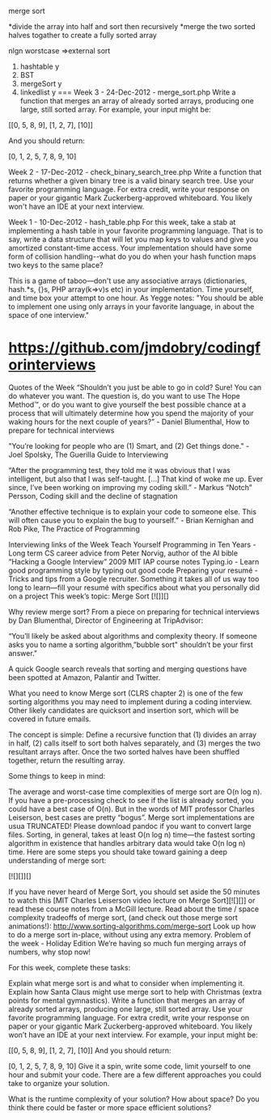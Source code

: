 merge sort

*divide the array into half and sort then recursively
*merge the two sorted halves togather to create a fully sorted array

nlgn worstcase
=>external sort



1. hashtable y
2. BST
3. mergeSort y
4. linkedlist y
===
Week 3 - 24-Dec-2012 - merge_sort.php
Write a function that merges an array of already sorted arrays, producing one large, still sorted array. For example, your input might be:

[[0, 5, 8, 9], [1, 2, 7], [10]]

And you should return:

[0, 1, 2, 5, 7, 8, 9, 10]

Week 2 - 17-Dec-2012 - check_binary_search_tree.php
Write a function that returns whether a given binary tree is a valid binary search tree. Use your favorite programming language. For extra credit, write your response on paper or your gigantic Mark Zuckerberg-approved whiteboard. You likely won't have an IDE at your next interview.

Week 1 - 10-Dec-2012 - hash_table.php
For this week, take a stab at implementing a hash table in your favorite programming language. That is to say, write a data structure that will let you map keys to values and give you amortized constant-time access. Your implementation should have some form of collision handling--what do you do when your hash function maps two keys to the same place?

This is a game of taboo—don't use any associative arrays (dictionaries, hash.*s, {}s, PHP array(k=>v)s etc) in your implementation. Time yourself, and time box your attempt to one hour. As Yegge notes: "You should be able to implement one using only arrays in your favorite language, in about the space of one interview."

https://github.com/jmdobry/codingforinterviews
==============
Quotes of the Week
“Shouldn’t you just be able to go in cold? Sure! You can do whatever you want. The question is, do you want to use The Hope Method™, or do you want to give yourself the best possible chance at a process that will ultimately determine how you spend the majority of your waking hours for the next couple of years?” - Daniel Blumenthal, How to prepare for technical interviews

"You’re looking for people who are (1) Smart, and (2) Get things done." - Joel Spolsky, The Guerilla Guide to Interviewing

“After the programming test, they told me it was obvious that I was intelligent, but also that I was self-taught. […] That kind of woke me up. Ever since, I’ve been working on improving my coding skill.” - Markus “Notch” Persson, Coding skill and the decline of stagnation

“Another effective technique is to explain your code to someone else. This will often cause you to explain the bug to yourself.” - Brian Kernighan and Rob Pike, The Practice of Programming

Interviewing links of the Week
Teach Yourself Programming in Ten Years - Long term CS career advice from Peter Norvig, author of the AI bible
“Hacking a Google Interview” 2009 MIT IAP course notes
Typing.io - Learn good programming style by typing out good code
Preparing your resumé - Tricks and tips from a Google recruiter. Something it takes all of us way too long to learn—fill your resumé with specifics about what you personally did on a project
This week’s topic: Merge Sort
[![]][]

Why review merge sort?
From a piece on preparing for technical interviews by Dan Blumenthal, Director of Engineering at TripAdvisor:

“You’ll likely be asked about algorithms and complexity theory. If someone asks you to name a sorting algorithm,”bubble sort" shouldn’t be your first answer."

A quick Google search reveals that sorting and merging questions have been spotted at Amazon, Palantir and Twitter.

What you need to know
Merge sort (CLRS chapter 2) is one of the few sorting algorithms you may need to implement during a coding interview. Other likely candidates are quicksort and insertion sort, which will be covered in future emails.

The concept is simple: Define a recursive function that (1) divides an array in half, (2) calls itself to sort both halves separately, and (3) merges the two resultant arrays after. Once the two sorted halves have been shuffled together, return the resulting array.

Some things to keep in mind:

The average and worst-case time complexities of merge sort are O(n log n). If you have a pre-processing check to see if the list is already sorted, you could have a best case of O(n). But in the words of MIT professor Charles Leiserson, best cases are pretty “bogus”.
Merge sort implementations are usua TRUNCATED! Please download pandoc if you want to convert large files.
Sorting, in general, takes at least O(n log n) time—the fastest sorting algorithm in existence that handles arbitrary data would take O(n log n) time.
Here are some steps you should take toward gaining a deep understanding of merge sort:

[![][]][]

If you have never heard of Merge Sort, you should set aside the 50 minutes to watch this [MIT Charles Leiserson video lecture on Merge Sort][![][]] or read these course notes from a McGill lecture.
Read about the time / space complexity tradeoffs of merge sort, (and check out those merge sort animations!): http://www.sorting-algorithms.com/merge-sort
Look up how to do a merge sort in-place, without using any extra memory.
Problem of the week - Holiday Edition
We’re having so much fun merging arrays of numbers, why stop now!

For this week, complete these tasks:

Explain what merge sort is and what to consider when implementing it.
Explain how Santa Claus might use merge sort to help with Christmas (extra points for mental gymnastics).
Write a function that merges an array of already sorted arrays, producing one large, still sorted array. Use your favorite programming language. For extra credit, write your response on paper or your gigantic Mark Zuckerberg-approved whiteboard. You likely won’t have an IDE at your next interview.
For example, your input might be:

[[0, 5, 8, 9], [1, 2, 7], [10]]
And you should return:

[0, 1, 2, 5, 7, 8, 9, 10]
Give it a spin, write some code, limit yourself to one hour and submit your code. There are a few different approaches you could take to organize your solution.

What is the runtime complexity of your solution? How about space? Do you think there could be faster or more space efficient solutions?